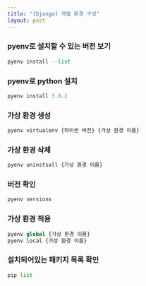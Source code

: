 ```yaml
---
title: "[Django] 개발 환경 구성"
layout: post
---
```


### pyenv로 설치할 수 있는 버전 보기
```python
pyenv install --list
```


### pyenv로 python 설치 
```python
pyenv install 3.8.2
```


### 가상 환경 생성
```python
pyenv virtualenv {파이썬 버전} {가상 환경 이름}
```


### 가상 환경 삭제
```python
pyenv uninstsall {가상 환경 이름}
```


### 버전 확인
```python
pyenv versions
```


### 가상 환경 적용
```python
pyenv global {가상 환경 이름}
pyenv local {가상 환경 이름}
```


### 설치되어있는 패키지 목록 확인
```python
pip list
```